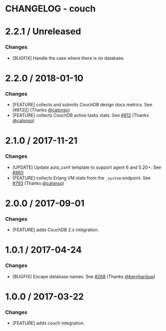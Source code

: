 # CHANGELOG - couch



2.2.1 / Unreleased
=================

### Changes

* [BUGFIX] Handle the case where there is no database.

2.2.0 / 2018-01-10
=================

### Changes

* [FEATURE] collects and submits CouchDB design docs metrics. See [#813][] (Thanks [@calonso][])
* [FEATURE] collects CouchDB active tasks stats. See [#812][] (Thanks [@calonso][])

2.1.0 / 2017-11-21
=================

### Changes

* [UPDATE] Update auto_conf template to support agent 6 and 5.20+. See [#860][]
* [FEATURE] collects Erlang VM stats from the `_system` endpoint. See [#793][] (Thanks [@calonso][])

2.0.0 / 2017-09-01
==================

### Changes

* [FEATURE] adds CouchDB 2.x integration.

1.0.1 / 2017-04-24
==================

### Changes

* [BUGFIX] Escape database names. See [#268][] (Thanks [@bernharduw][])

1.0.0 / 2017-03-22
==================

### Changes

* [FEATURE] adds couch integration.

<!--- The following link definition list is generated by PimpMyChangelog --->
[#268]: https://github.com/DataDog/integrations-core/issues/268
[#793]: https://github.com/DataDog/integrations-core/issues/793
[#860]: https://github.com/DataDog/integrations-core/issues/860
[@bernharduw]: https://github.com/bernharduw
[#812]: https://github.com/DataDog/integrations-core/pull/812
[@calonso]: https://github.com/calonso

